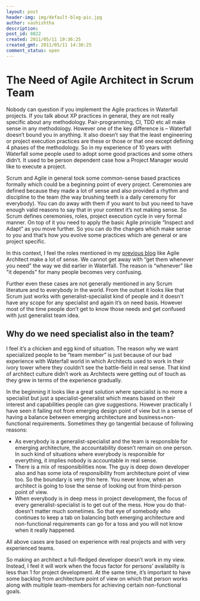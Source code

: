 ```yaml
---
layout: post
header-img: img/default-blog-pic.jpg
author: vashishtha
description: 
post_id: 8822
created: 2011/05/11 19:36:25
created_gmt: 2011/05/11 14:36:25
comment_status: open
---
```


# The Need of Agile Architect in Scrum Team

<p>Nobody can question if you implement the Agile practices in Waterfall projects. If you talk about XP practices in general, they are not really specific about any methodology. Pair-programming, CI, TDD etc all make sense in any methodology. However one of the key difference is – Waterfall doesn’t bound you in anything. It also doesn’t say that the least engineering or project execution practices are these or those or that one except defining 4 phases of the methodology. So in my experience of 10 years with Waterfall some people used to adopt some good practices and some others didn’t. It used to be person dependent case how a Project Manager would like to execute a project.</p>
<!--more-->

<p>Scrum and Agile in general took some common-sense based practices formally which could be a beginning point of every project. Ceremonies are defined because they made a lot of sense and also provided a rhythm and discipline to the team (the way brushing teeth is a daily ceremony for everybody). You can do away with them if you want to but you need to have enough valid reasons to say that in your context it’s not making sense. So Scrum defines ceremonies, roles, project execution cycle in very formal manner. On top of it you need to apply the basic Agile principle “Inspect and Adapt” as you move further. So you can do the changes which make sense to you and that’s how you evolve some practices which are general or are project specific.</p>
<p>In this context, I feel the roles mentioned in my <a href="http://xebee.xebia.in/2011/05/03/missing-roles-in-scrum-and-holistic-success-of-the-software-projects/">previous blog</a> like Agile Architect make a lot of sense. We cannot get away with “get them whenever you need” the way we did earlier in Waterfall. The reason is “whenever” like "it depends" for many people becomes very confusing.</p>
<p>Further even these cases are not generally mentioned in any Scrum literature and to everybody in the world. From the outset it looks like that Scrum just works with generalist-specialist kind of people and it doesn't have any scope for any specialist and again it’s on need basis. However most of the time people don’t get to know those needs and get confused with just generalist team idea.
<h2>Why do we need specialist also in the team?</h2>
I feel it’s a chicken and egg kind of situation. The reason why we want specialized people to be “team member” is just because  of our bad experience with Waterfall world in which Architects used to work in their ivory tower where they couldn’t see the battle-field in real sense. That kind of architect culture didn’t work as Architects were getting out of touch as they grew in terms of the experience gradually.</p>
<p>In the beginning it looks like a great solution where specialist is no more a specialist but just a specialist-generalist which means based on their interest and capabilities people can give suggestions. However practically I have seen it failing not from emerging design point of view but in a sense of having a balance between emerging architecture and business+non-functional requirements. Sometimes they go tangential because of following reasons:
<ul>
    <li>As everybody is a generalist-specialist and the team is responsible for emerging architecture, the accountability doesn’t remain on one person. In such kind of situations where everybody is responsible for everything, it implies nobody is accountable in real sense.</li>
    <li>There is a mix of responsibilities now. The guy is deep down developer also and has some iota of responsibility from architecture point of view too. So the boundary is very thin here. You never know, when an architect is going to lose the sense of looking out from third-person point of view.</li>
    <li>When everybody is in deep mess in project development, the focus of every generalist-specialist is to get out of the mess. How you do that- doesn’t matter much sometimes. So that eye of somebody who continues to keep a tab on balancing both emerging architecture and non-functional requirements can go for a toss and you will not know when it really happened.</li>
</ul>
All above cases are based on experience with real projects and with very experienced teams.</p>
<p>So making an architect a full-fledged developer doesn’t work in my view. Instead, I feel it will work when the focus factor for persons’ availabilty is less than 1 for project development. At the same time, it’s important to have some backlog from architecture point of view on which that person works along with multiple team-members for achieving certain non-functional goals.</p>